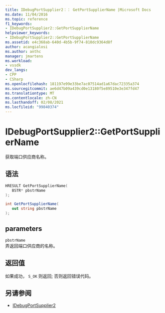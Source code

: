 ```yaml
---
title: IDebugPortSupplier2：： GetPortSupplierName |Microsoft Docs
ms.date: 11/04/2016
ms.topic: reference
f1_keywords:
- IDebugPortSupplier2::GetPortSupplierName
helpviewer_keywords:
- IDebugPortSupplier2::GetPortSupplierName
ms.assetid: e4c368ab-640d-4b5b-9f74-810dc9364d8f
author: acangialosi
ms.author: anthc
manager: jmartens
ms.workload:
- vssdk
dev_langs:
- CPP
- CSharp
ms.openlocfilehash: 181197e99e33be7ac07514ad1a67dac72335a374
ms.sourcegitcommit: ae6d47b09a439cd0e13180f5e89510e3e347fd47
ms.translationtype: MT
ms.contentlocale: zh-CN
ms.lasthandoff: 02/08/2021
ms.locfileid: "99840374"
---
```

# <a name="idebugportsupplier2getportsuppliername"></a>IDebugPortSupplier2::GetPortSupplierName
获取端口供应商名称。

## <a name="syntax"></a>语法

```cpp
HRESULT GetPortSupplierName( 
   BSTR* pbstrName
);
```

```csharp
int GetPortSupplierName( 
   out string pbstrName
);
```

## <a name="parameters"></a>parameters
`pbstrName`\
弄返回端口供应商的名称。

## <a name="return-value"></a>返回值
 如果成功， `S_OK` 则返回; 否则返回错误代码。

## <a name="see-also"></a>另请参阅
- [IDebugPortSupplier2](../../../extensibility/debugger/reference/idebugportsupplier2.md)
